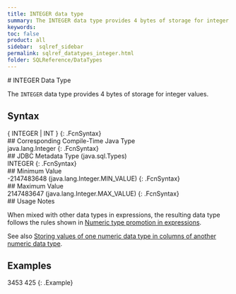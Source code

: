 ```yaml
---
title: INTEGER data type
summary: The INTEGER data type provides 4 bytes of storage for integer values.
keywords:
toc: false
product: all
sidebar:  sqlref_sidebar
permalink: sqlref_datatypes_integer.html
folder: SQLReference/DataTypes
---
```

<section>
<div class="TopicContent" data-swiftype-index="true" markdown="1">
# INTEGER Data Type

The `INTEGER` data type provides 4 bytes of storage for integer values.

## Syntax

<div class="fcnWrapperWide" markdown="1">
    { INTEGER | INT }
{: .FcnSyntax}

</div>
## Corresponding Compile-Time Java Type

<div class="fcnWrapperWide" markdown="1">
    java.lang.Integer
{: .FcnSyntax}

</div>
## JDBC Metadata Type (java.sql.Types)

<div class="fcnWrapperWide" markdown="1">
    INTEGER
{: .FcnSyntax}

</div>
## Minimum Value

<div class="fcnWrapperWide" markdown="1">
    -2147483648  (java.lang.Integer.MIN_VALUE)
{: .FcnSyntax}

</div>
## Maximum Value

<div class="fcnWrapperWide" markdown="1">
    2147483647 (java.lang.Integer.MAX_VALUE)
{: .FcnSyntax}

</div>
## Usage Notes

When mixed with other data types in expressions, the resulting data type
follows the rules shown in [Numeric type promotion in
expressions](sqlref_datatypes_numerictypes.html#NumericTypePromotion).

See also [Storing values of one numeric data type in columns of another
numeric data type](sqlref_datatypes_numerictypes.html#StoringValues).

## Examples

<div class="preWrapper" markdown="1">
    3453
    425
{: .Example}

</div>
</div>
</section>

